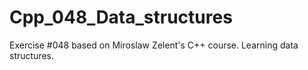 # Cpp_048_Data_structures
Exercise #048 based on Miroslaw Zelent's C++ course.
Learning data structures.
